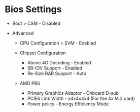 # Bios Settings

- Boot > CSM - Disabled

- Advanced
    - CPU Configuration > SVM - Enabled

    - Chipset Configuration
        - Above 4G Decoding - Enabled
        - SR-IOV Support - Enabled
        - Re-Size BAR Support - Auto

    - AMD PBS
        - Primary Graphics Adaptor - Onboard D-sub
        - PCIE6 Link Width - x4x4x4x4 (For the 4x M.2 card)
        - Power policy - Energy Efficiency Mode
        